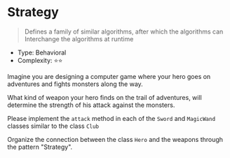 # Strategy

> Defines a family of similar algorithms, after which the algorithms can
> Interchange the algorithms at runtime

- Type: Behavioral
- Complexity: ⭐⭐

Imagine you are designing a computer game where your hero
goes on adventures and fights monsters along the way.

What kind of weapon your hero finds on the trail of adventures,
will determine the strength of his attack against the monsters.

Please implement the `attack` method in each of the `Sword` and `MagicWand` classes
similar to the class `Club`

Organize the connection between the class `Hero` and the weapons through the pattern "Strategy".